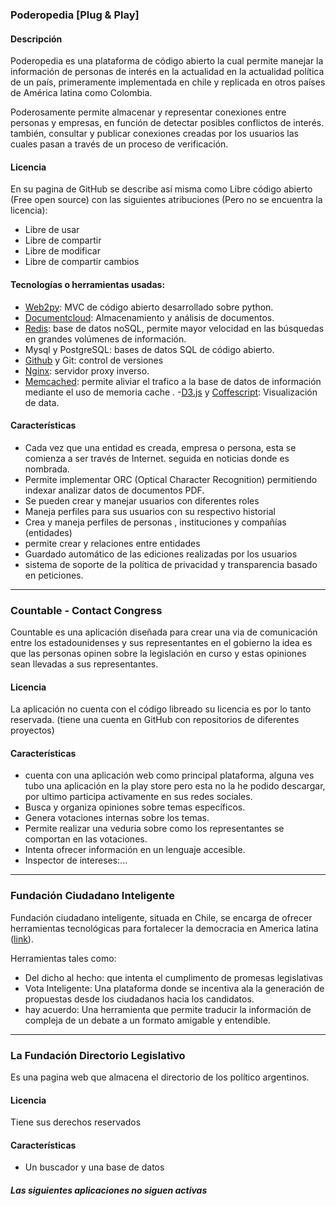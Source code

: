 ### Poderopedia [Plug & Play]

#### Descripción

Poderopedia es una plataforma de código abierto la cual permite manejar la información de personas de interés en la actualidad en la actualidad política de un país, primeramente implementada  en chile y replicada en otros países de América latina como Colombia.

Poderosamente permite almacenar y representar conexiones  entre personas y empresas, en función de detectar posibles conflictos de interés. también, consultar y publicar conexiones creadas por los usuarios las cuales pasan a través de un proceso de verificación.

#### Licencia

En su pagina de GitHub se describe  así misma como Libre código abierto (Free open source) con las siguientes atribuciones (Pero no se encuentra la licencia):
  - Libre de usar
  - Libre de compartir
  - Libre de modificar
  - Libre de compartir cambios

#### Tecnologías o herramientas usadas:

- [Web2py](http://www.web2py.com/): MVC de código abierto desarrollado sobre python.
- [Documentcloud](https://www.documentcloud.org/):  Almacenamiento y análisis de documentos.
- [Redis](https://redis.io/): base de datos noSQL, permite mayor velocidad en las búsquedas en grandes volúmenes de información.
- Mysql y PostgreSQL: bases de datos SQL de código abierto.
- [Github](https://github.com/) y Git: control de versiones
- [Nginx](https://www.nginx.com/): servidor proxy inverso.
- [Memcached](https://memcached.org/): permite aliviar el trafico a la base de datos de información mediante el uso de memoria cache .
-[D3.js](https://d3js.org/) y [Coffescript](https://coffeescript.org/): Visualización de data.

####  Características
- Cada vez que una entidad es creada, empresa  o persona,  esta se comienza a ser  través de Internet. seguida en noticias donde  es nombrada.
- Permite implementar ORC (Optical Character Recognition)  permitiendo indexar analizar datos de documentos PDF.
- Se pueden crear y manejar usuarios con diferentes roles
- Maneja perfiles para sus usuarios con su respectivo historial
- Crea y maneja perfiles de personas , instituciones y compañías (entidades)
- permite  crear y relaciones entre entidades
- Guardado automático de las ediciones realizadas por los usuarios
- sistema de soporte de la política de privacidad y transparencia basado en peticiones.

---

### Countable - Contact Congress

Countable es una aplicación diseñada para crear una via de comunicación entre los estadounidenses y sus representantes en el gobierno la idea es que las personas opinen sobre la legislación en curso y estas opiniones sean llevadas a sus representantes.

#### Licencia

La aplicación no cuenta con el código libreado su licencia es por lo tanto reservada. (tiene una cuenta en GitHub con repositorios de diferentes proyectos)

####  Características
- cuenta con una aplicación web como principal plataforma, alguna ves tubo una aplicación en la play store pero esta no la he podido descargar, por ultimo participa activamente en sus redes sociales.
- Busca y organiza opiniones sobre temas específicos.
- Genera votaciones internas sobre los temas.
- Permite realizar una veduria  sobre como los representantes se comportan en las votaciones.
- Intenta ofrecer información en un lenguaje accesible.
- Inspector de intereses:...
---

###  Fundación Ciudadano Inteligente

Fundación ciudadano inteligente, situada en Chile, se encarga de ofrecer herramientas tecnológicas para fortalecer la democracia en America latina ([link](https://ciudadaniai.org/)).

Herramientas tales como:
- Del dicho al hecho: que intenta el cumplimento de promesas legislativas
- Vota Inteligente: Una plataforma donde se incentiva ala la generación de propuestas desde los ciudadanos hacia los candidatos.
- hay acuerdo: Una herramienta que permite traducir la información de compleja de un debate a un formato amigable y entendible.

---
### La Fundación Directorio Legislativo

Es una pagina web que almacena el directorio de los político argentinos.

#### Licencia

Tiene sus derechos reservados

####  Características

- Un buscador y una base de datos



#### _Las siguientes aplicaciones no siguen activas_
